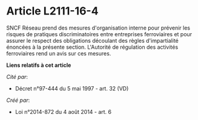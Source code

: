 # Article L2111-16-4

SNCF Réseau prend des mesures d'organisation interne pour prévenir les risques de pratiques discriminatoires entre
entreprises ferroviaires et pour assurer le respect des obligations découlant des règles d'impartialité énoncées à la
présente section. L'Autorité de régulation des activités ferroviaires rend un avis sur ces mesures.

**Liens relatifs à cet article**

_Cité par_:

  - Décret n°97-444 du 5 mai 1997 - art. 32 (VD)

_Créé par_:

  - Loi n°2014-872 du 4 août 2014 - art. 6
